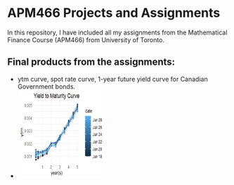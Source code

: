 # APM466 Projects and Assignments
In this repository, I have included all my assignments from the Mathematical Finance Course (APM466) from University of Toronto. 
## Final products from the assignments: 
- ytm curve, spot rate curve, 1-year future yield curve for Canadian Government bonds. 
- <img src = "https://raw.githubusercontent.com/rhungc/APM466-Projects-and-Assignments/main/ytm%20plot.png" width = "200" height = "200">
